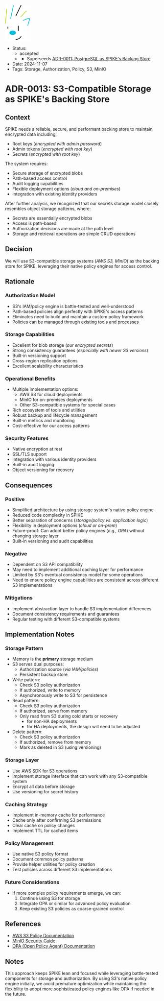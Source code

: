 ![SPIKE](../assets/spike-banner.png)

- Status: 
  - accepted
  - - Superseeds [ADR-0011: PostgreSQL as SPIKE's Backing Store](adrs/adr-0011.md)
- Date: 2024-11-07
- Tags: Storage, Authorization, Policy, S3, MinIO

# ADR-0013: S3-Compatible Storage as SPIKE's Backing Store

## Context

SPIKE needs a reliable, secure, and performant backing store to maintain encrypted 
data including:
- Root keys (*encrypted with admin password*)
- Admin tokens (*encrypted with root key*)
- Secrets (*encrypted with root key*)

The system requires:
- Secure storage of encrypted blobs
- Path-based access control
- Audit logging capabilities
- Flexible deployment options (*cloud and on-premises*)
- Integration with existing identity providers

After further analysis, we recognized that our secrets storage model closely 
resembles object storage patterns, where:
- Secrets are essentially encrypted blobs
- Access is path-based
- Authorization decisions are made at the path level
- Storage and retrieval operations are simple CRUD operations

## Decision

We will use S3-compatible storage systems (*AWS S3, MinIO*) as the backing 
store for SPIKE, leveraging their native policy engines for access control.

## Rationale

### Authorization Model
- S3's IAM/policy engine is battle-tested and well-understood
- Path-based policies align perfectly with SPIKE's access patterns
- Eliminates need to build and maintain a custom policy framework
- Policies can be managed through existing tools and processes

### Storage Capabilities
- Excellent for blob storage (*our encrypted secrets*)
- Strong consistency guarantees (*especially with newer S3 versions*)
- Built-in versioning support
- Cross-region replication options
- Excellent scalability characteristics

### Operational Benefits
- Multiple implementation options:
  - AWS S3 for cloud deployments
  - MinIO for on-premises deployments
  - Other S3-compatible systems for special cases
- Rich ecosystem of tools and utilities
- Robust backup and lifecycle management
- Built-in metrics and monitoring
- Cost-effective for our access patterns

### Security Features
- Native encryption at rest
- SSL/TLS support
- Integration with various identity providers
- Built-in audit logging
- Object versioning for recovery

## Consequences

### Positive
- Simplified architecture by using storage system's native policy engine
- Reduced code complexity in SPIKE
- Better separation of concerns (*storage/policy vs. application logic*)
- Flexibility in deployment options (*cloud or on-prem*)
- Future-proof: Can adopt better policy engines (*e.g., OPA*) without changing 
  storage layer
- Built-in versioning and audit capabilities

### Negative
- Dependent on S3 API compatibility
- May need to implement additional caching layer for performance
- Limited by S3's eventual consistency model for some operations
- Need to ensure policy engine capabilities are consistent across different 
  S3 implementations

### Mitigations
- Implement abstraction layer to handle S3 implementation differences
- Document consistency requirements and guarantees
- Regular testing with different S3-compatible systems

## Implementation Notes

### Storage Pattern
* Memory is the **primary** storage medium
* S3 serves dual purposes:
  * Authorization source (*via IAM/policies*)
  * Persistent backup store
* Write pattern:
  * Check S3 policy authorization
  * If authorized, write to memory
  * Asynchronously write to S3 for persistence
* Read pattern:
  * Check S3 policy authorization
  * If authorized, serve from memory
  * Only read from S3 during cold starts or recovery 
    * for non-HA deployments
    * for HA deployments, the design will need to be adjusted
* Delete pattern:
  * Check S3 policy authorization
  * If authorized, remove from memory
  * Mark as deleted in S3 (using versioning)

### Storage Layer
- Use AWS SDK for S3 operations
- Implement storage interface that can work with any S3-compatible system
- Encrypt all data before storage
- Use versioning for secret history

### Caching Strategy
- Implement in-memory cache for performance
- Cache only after confirming S3 permissions
- Clear cache on policy changes
- Implement TTL for cached items

### Policy Management
- Use native S3 policy format
- Document common policy patterns
- Provide helper utilities for policy creation
- Test policies across different S3 implementations

### Future Considerations
- If more complex policy requirements emerge, we can:
  1. Continue using S3 for storage
  2. Integrate OPA or similar for advanced policy evaluation
  3. Keep existing S3 policies as coarse-grained control

## References
- [AWS S3 Policy Documentation](https://docs.aws.amazon.com/AmazonS3/latest/userguide/s3-bucket-policy.html)
- [MinIO Security Guide](https://docs.min.io/docs/minio-security-guide.html)
- [OPA (Open Policy Agent) Documentation](https://www.openpolicyagent.org/docs/latest/)

## Notes

This approach keeps SPIKE lean and focused while leveraging battle-tested 
components for storage and authorization. By using S3's native policy engine 
initially, we avoid premature optimization while maintaining the flexibility to 
adopt more sophisticated policy engines like OPA if needed in the future.
